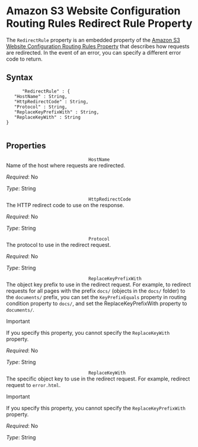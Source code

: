 Amazon S3 Website Configuration Routing Rules Redirect Rule Property
====================================================================

The `RedirectRule` property is an embedded property of the [Amazon S3 Website Configuration Routing Rules Property](aws-properties-s3-websiteconfiguration-routingrules.html "Amazon S3 Website Configuration Routing Rules Property") that describes how requests are redirected. In the event of an error, you can specify a different error code to return.

Syntax
------

``` {.programlisting}
      "RedirectRule" : {
   "HostName" : String,
   "HttpRedirectCode" : String,
   "Protocol" : String,
   "ReplaceKeyPrefixWith" : String,
   "ReplaceKeyWith" : String
}
    
```

Properties
----------

 `                                HostName                            `   
Name of the host where requests are redirected.

*Required*: No

*Type*: String

 `                                HttpRedirectCode                            `   
The HTTP redirect code to use on the response.

*Required*: No

*Type*: String

 `                                Protocol                            `   
The protocol to use in the redirect request.

*Required*: No

*Type*: String

 `                                ReplaceKeyPrefixWith                            `   
The object key prefix to use in the redirect request. For example, to redirect requests for all pages with the prefix `docs/` (objects in the `docs/` folder) to the `documents/` prefix, you can set the `KeyPrefixEquals` property in routing condition property to `docs/`, and set the ReplaceKeyPrefixWith property to `documents/`.

Important

If you specify this property, you cannot specify the `ReplaceKeyWith` property.

*Required*: No

*Type*: String

 `                                ReplaceKeyWith                            `   
The specific object key to use in the redirect request. For example, redirect request to `error.html`.

Important

If you specify this property, you cannot specify the `ReplaceKeyPrefixWith` property.

*Required*: No

*Type*: String


